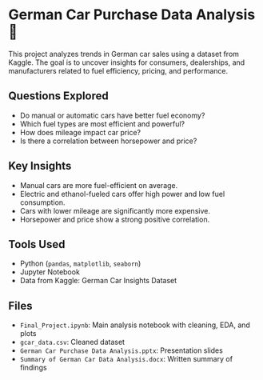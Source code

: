 # German Car Purchase Data Analysis 🚗

This project analyzes trends in German car sales using a dataset from Kaggle. The goal is to uncover insights for consumers, dealerships, and manufacturers related to fuel efficiency, pricing, and performance.

## Questions Explored
- Do manual or automatic cars have better fuel economy?
- Which fuel types are most efficient and powerful?
- How does mileage impact car price?
- Is there a correlation between horsepower and price?

## Key Insights
- Manual cars are more fuel-efficient on average.
- Electric and ethanol-fueled cars offer high power and low fuel consumption.
- Cars with lower mileage are significantly more expensive.
- Horsepower and price show a strong positive correlation.

## Tools Used
- Python (`pandas`, `matplotlib`, `seaborn`)
- Jupyter Notebook
- Data from Kaggle: German Car Insights Dataset

## Files
- `Final_Project.ipynb`: Main analysis notebook with cleaning, EDA, and plots
- `gcar_data.csv`: Cleaned dataset
- `German Car Purchase Data Analysis.pptx`: Presentation slides
- `Summary of German Car Data Analysis.docx`: Written summary of findings
